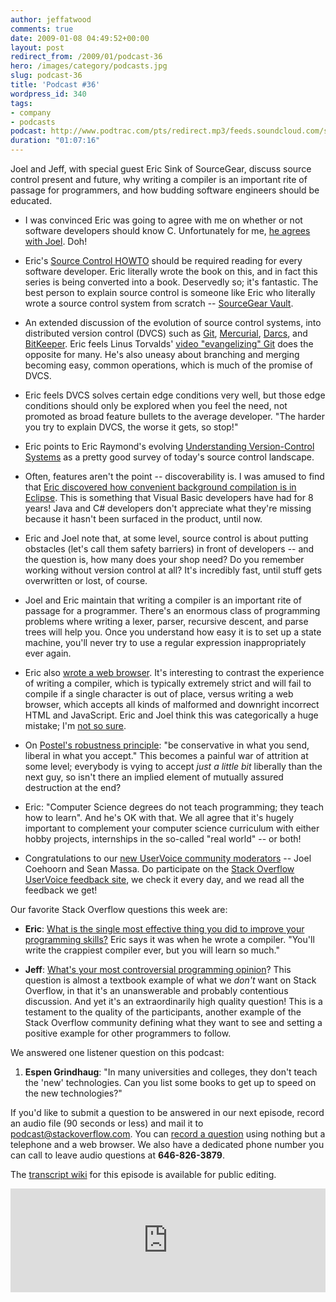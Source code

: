 ```yaml
---
author: jeffatwood
comments: true
date: 2009-01-08 04:49:52+00:00
layout: post
redirect_from: /2009/01/podcast-36
hero: /images/category/podcasts.jpg
slug: podcast-36
title: 'Podcast #36'
wordpress_id: 340
tags:
- company
- podcasts
podcast: http://www.podtrac.com/pts/redirect.mp3/feeds.soundcloud.com/stream/14378038-stack-exchange-stack-overflow-podcast-42.mp3
duration: "01:07:16"
---
```


Joel and Jeff, with special guest Eric Sink of SourceGear, discuss source control present and future, why writing a compiler is an important rite of passage for programmers, and how budding software engineers should be educated.






  * I was convinced Eric was going to agree with me on whether or not software developers should know C. Unfortunately for me, [he agrees with Joel](http://www.ericsink.com/entries/c_morse_code.html). Doh!


  * Eric's [Source Control HOWTO](http://www.ericsink.com/scm/source_control.html) should be required reading for every software developer. Eric literally wrote the book on this, and in fact this series is being converted into a book. Deservedly so; it's fantastic. The best person to explain source control is someone like Eric who literally wrote a source control system from scratch -- [SourceGear Vault](http://www.sourcegear.com/vault/).


  * An extended discussion of the evolution of source control systems, into distributed version control (DVCS) such as [Git](http://git-scm.com/), [Mercurial](http://www.selenic.com/mercurial/wiki/), [Darcs](http://darcs.net/), and [BitKeeper](http://www.bitkeeper.com/). Eric feels Linus Torvalds' [video "evangelizing" Git](http://www.youtube.com/watch?v=4XpnKHJAok8) does the opposite for many. He's also uneasy about branching and merging becoming easy, common operations, which is much of the promise of DVCS.


  * Eric feels DVCS solves certain edge conditions very well, but those edge conditions should only be explored when you feel the need, not promoted as broad feature bullets to the average developer. "The harder you try to explain DVCS, the worse it gets, so stop!"  



  * Eric points to Eric Raymond's evolving [Understanding Version-Control Systems](http://www.catb.org/esr/writings/version-control/version-control.html) as a pretty good survey of today's source control landscape.


  * Often, features aren't the point -- discoverability is. I was amused to find that [Eric discovered how convenient background compilation is in Eclipse](http://www.ericsink.com/entries/java_eclipse_3.html). This is something that Visual Basic developers have had for 8 years! Java and C# developers don't appreciate what they're missing because it hasn't been surfaced in the product, until now.


  * Eric and Joel note that, at some level, source control is about putting obstacles (let's call them safety barriers) in front of developers -- and the question is, how many does your shop need? Do you remember working without version control at all? It's incredibly fast, until stuff gets overwritten or lost, of course.


  * Joel and Eric maintain that writing a compiler is an important rite of passage for a programmer. There's an enormous class of programming problems where writing a lexer, parser, recursive descent, and parse trees will help you. Once you understand how easy it is to set up a state machine, you'll never try to use a regular expression inappropriately ever again.


  * Eric also [wrote a web browser](http://www.ericsink.com/Browser_Wars.html). It's interesting to contrast the experience of writing a compiler, which is typically extremely strict and will fail to compile if a single character is out of place, versus writing a web browser, which accepts all kinds of malformed and downright incorrect HTML and JavaScript. Eric and Joel think this was categorically a huge mistake; I'm [not so sure](http://www.codinghorror.com/blog/archives/000848.html). 


  * On [Postel's robustness principle](http://en.wikipedia.org/wiki/Postel%27s_law): "be conservative in what you send, liberal in what you accept." This becomes a painful war of attrition at some level; everybody is vying to accept _just a little bit_ liberally than the next guy, so isn't there an implied element of mutually assured destruction at the end?


  * Eric: "Computer Science degrees do not teach programming; they teach how to learn". And he's OK with that. We all agree that it's hugely important to complement your computer science curriculum with either hobby projects, internships in the so-called "real world" -- or both!


  * Congratulations to our [new UserVoice community moderators](http://blog.stackoverflow.com/2008/12/new-uservoice-moderator/) -- Joel Coehoorn and Sean Massa. Do participate on the [Stack Overflow UserVoice feedback site](http://stackoverflow.uservoice.com/), we check it every day, and we read all the feedback we get!




Our favorite Stack Overflow questions this week are:






  * **Eric**: [What is the single most effective thing you did to improve your programming skills?](http://stackoverflow.com/questions/76364/what-is-the-single-most-effective-thing-you-did-to-improve-your-programming-skill) Eric says it was when he wrote a compiler. "You'll write the crappiest compiler ever, but you will learn so much."


  * **Jeff**: [What's your most controversial programming opinion](http://stackoverflow.com/questions/406760/whats-your-most-controversial-programming-opinion)? This question is almost a textbook example of what we _don't_ want on Stack Overflow, in that it's an unanswerable and probably contentious discussion. And yet it's an extraordinarily high quality question! This is a testament to the quality of the participants, another example of the Stack Overflow community defining what they want to see and setting a positive example for other programmers to follow.




We answered one listener question on this podcast:






  1. **Espen Grindhaug**: "In many universities and colleges, they don't teach the 'new' technologies. Can you list some books to get up to speed on the new technologies?"





If you'd like to submit a question to be answered in our next episode, record an audio file (90 seconds or less) and mail it to [podcast@stackoverflow.com](mailto:podcast@stackoverflow.com). You can [record a question](http://blog.stackoverflow.com/index.php/2008/05/recording-podcast-questions-using-your-telephone/) using nothing but a telephone and a web browser. We also have a dedicated phone number you can call to leave audio questions at **646-826-3879**.






The [transcript wiki](https://stackoverflow.fogbugz.com/default.asp?pg=pgWiki&command=view&ixWikiPage=29018) for this episode is available for public editing.

<iframe width="100%" height="166" scrolling="no" frameborder="no" src="https://w.soundcloud.com/player/?url=https%3A//api.soundcloud.com/tracks/14378038&amp;color=ff5500&amp;auto_play=false&amp;hide_related=false&amp;show_comments=true&amp;show_user=true&amp;show_reposts=false"></iframe>
